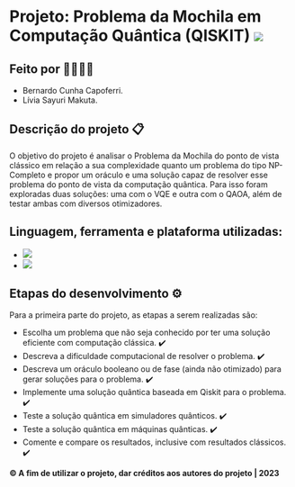 # Projeto: Problema da Mochila em Computação Quântica (QISKIT) <img src="https://img.shields.io/static/v1?label=Projeto&message=Finalizado&color=success&style=flat-square&logo=ghost"/>

## Feito por :sassy_man::sassy_woman:

- Bernardo Cunha Capoferri.
- Lívia Sayuri Makuta.

## Descrição do projeto :clipboard:	

O objetivo do projeto é analisar o Problema da Mochila do ponto de vista clássico em relação a sua complexidade quanto um problema do tipo NP-Completo e propor um oráculo e uma solução capaz de resolver esse problema do ponto de vista da computação quântica. Para isso foram exploradas duas soluções: uma com o VQE e outra com o QAOA, além de testar ambas com diversos otimizadores.

## Linguagem, ferramenta e plataforma utilizadas:

- <img src="https://img.shields.io/static/v1?label=Code&message=Python&color=blue&style=plastic&labelColor=black&logo=python"/>
- <img src="https://img.shields.io/static/v1?label=Code&message=Qiskit&color=blue&style=plastic&labelColor=black&logo=qiskit"/>

## Etapas do desenvolvimento :gear:

Para a primeira parte do projeto, as etapas a serem realizadas são:

- Escolha um problema que não seja conhecido por ter uma solução eficiente com computação clássica. :heavy_check_mark:
- Descreva a dificuldade computacional de resolver o problema. :heavy_check_mark:
- Descreva um oráculo booleano ou de fase (ainda não otimizado) para gerar soluções para o problema. :heavy_check_mark:
- Implemente uma solução quântica baseada em Qiskit para o problema. :heavy_check_mark:
- Teste a solução quântica em simuladores quânticos. :heavy_check_mark:
- Teste a solução quântica em máquinas quânticas. :heavy_check_mark:
- Comente e compare os resultados, inclusive com resultados clássicos. :heavy_check_mark:

**:copyright: A fim de utilizar o projeto, dar créditos aos autores do projeto | 2023**

